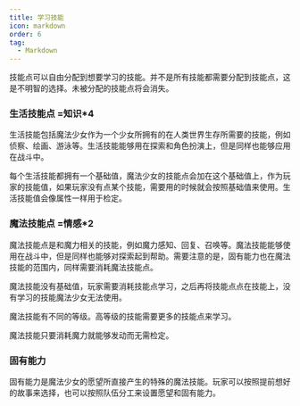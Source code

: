 ```yaml
---
title: 学习技能
icon: markdown
order: 6
tag:
  - Markdown
---
```

技能点可以自由分配到想要学习的技能。并不是所有技能都需要分配到技能点，这是不明智的选择。未被分配的技能点将会消失。

### 生活技能点 =知识*4

生活技能包括魔法少女作为一个少女所拥有的在人类世界生存所需要的技能，例如侦察、绘画、游泳等。生活技能能够用在探索和角色扮演上，但是同样也能够应用在战斗中。

每个生活技能都拥有一个基础值，魔法少女的技能点会加在这个基础值上，作为玩家的技能值，如果玩家没有点某个技能，需要用的时候就会按照基础值来使用。生活技能值会像属性一样用于检定。

### 魔法技能点 =情感*2

魔法技能点是和魔力相关的技能，例如魔力感知、回复、召唤等。魔法技能能够使用在战斗中，但是同样也能够对探索起到帮助。需要注意的是，固有能力也在魔法技能的范围内，同样需要消耗魔法技能点。

魔法技能没有基础值，玩家需要消耗技能点学习，之后再将技能点点在技能上，没有学习的技能魔法少女无法使用。

魔法技能有不同的等级。高等级的技能需要更多的技能点来学习。

魔法技能只要消耗魔力就能够发动而无需检定。

### 固有能力

固有能力是魔法少女的愿望所直接产生的特殊的魔法技能。玩家可以按照提前想好的故事来选择，也可以按照队伍分工来设置愿望和固有能力。

